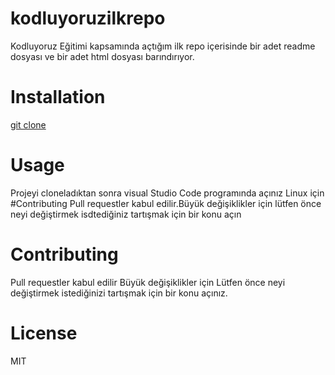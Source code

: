 # kodluyoruzilkrepo
Kodluyoruz Eğitimi kapsamında açtığım ilk repo içerisinde bir adet readme dosyası ve bir adet html dosyası barındırıyor.
# Installation
[git clone](https://github.com/Muratck0/kodluyoruzilkrepo)

# Usage
Projeyi cloneladıktan sonra visual Studio Code programında açınız
Linux için
#Contributing
Pull requestler kabul edilir.Büyük değişiklikler için lütfen önce
neyi değiştirmek isdtediğiniz tartışmak için bir konu açın


# Contributing
Pull requestler kabul edilir  Büyük değişiklikler için Lütfen önce neyi değiştirmek 
istediğinizi tartışmak için bir konu açınız.

# License
MIT
